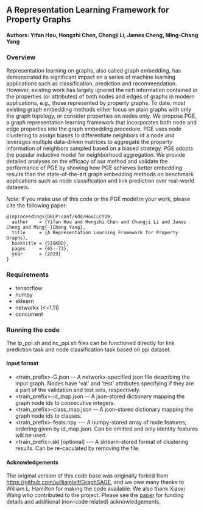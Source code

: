 ## A Representation Learning Framework for Property Graphs

#### Authors: Yifan Hou, Hongzhi Chen, Changji Li, James Cheng, Ming-Chang Yang

### Overview

Representation learning on graphs, also called graph embedding, has demonstrated its significant impact on a series of machine learning applications such as classification, prediction and recommendation. 
However, existing work has largely ignored the rich information contained in the properties (or attributes) of both nodes and edges of graphs in modern applications, e.g., those represented by property graphs. 
To date, most existing graph embedding methods either focus on plain graphs with only the graph topology, or consider properties on nodes only. We propose PGE, a graph representation learning framework that incorporates both node and edge properties into the graph embedding procedure. 
PGE uses node clustering to assign biases to differentiate neighbors of a node and leverages multiple data-driven matrices to aggregate the property information of neighbors sampled based on a biased strategy. PGE adopts the popular inductive model for neighborhood aggregation. 
We provide detailed analyses on the efficacy of our method and validate the performance of PGE by showing how PGE achieves better embedding results than the state-of-the-art graph embedding methods on benchmark applications such as node classification and link prediction over real-world datasets.

*Note:* If you make use of this code or the PGE model in your work, please cite the following paper:

    @inproceedings{DBLP:conf/kdd/HouCLCY19,
      author    = {Yifan Hou and Hongzhi Chen and Changji Li and James Cheng and Ming{-}Chang Yang},
      title     = {A Representation Learning Framework for Property Graphs},
      booktitle = {SIGKDD},
      pages     = {65--73},
      year      = {2019}
    }

### Requirements

* tensorflow 
* numpy
* sklearn
* networkx (<=1.11)
* concurrent

### Running the code

The lp_ppi.sh and nc_ppi.sh files can be functioned directly for link prediction task and  node classification task based on ppi dataset.

#### Input format

* <train_prefix>-G.json -- A networkx-specified json file describing the input graph. Nodes have 'val' and 'test' attributes specifying if they are a part of the validation and test sets, respectively.
* <train_prefix>-id_map.json -- A json-stored dictionary mapping the graph node ids to consecutive integers.
* <train_prefix>-class_map.json -- A json-stored dictionary mapping the graph node ids to classes.
* <train_prefix>-feats.npy --- A numpy-stored array of node features; ordering given by id_map.json. Can be omitted and only identity features will be used.
* <train_prefix>.skl [optional] --- A sklearn-stored format of clustering results. Can be re-caculated by removing the file.

#### Acknowledgements

The original version of this code base was originally forked from https://github.com/williamleif/GraphSAGE, and we owe many thanks to William L. Hamilton for making the code available.
We also thank Xiaoxi Wang who contributed to the project.
Please see the [paper](https://www.kdd.org/kdd2019/accepted-papers/view/a-representation-learning-framework-for-property-graphs) for funding details and additional (non-code related) acknowledgements.
